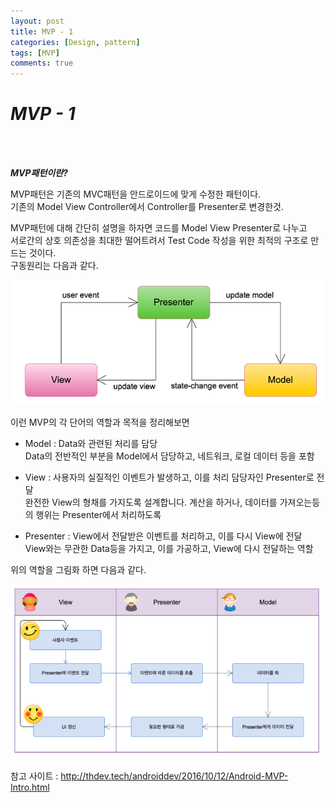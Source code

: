 ```yaml
---
layout: post
title: MVP - 1
categories: [Design, pattern]
tags: [MVP]
comments: true
---
```


***MVP - 1***<br />
====================
<br /><br />

***MVP패턴이란?***<br />

MVP패턴은 기존의 MVC패턴을 안드로이드에 맞게 수정한 패턴이다.<br />
기존의 Model View Controller에서 Controller를 Presenter로 변경한것.<br />

MVP패턴에 대해 간단히 설명을 하자면 코드를 Model View Presenter로 나누고<br />
서로간의 상호 의존성을 최대한 떨어트려서 Test Code 작성을 위한 최적의 구조로 만드는 것이다.<br />
구동원리는 다음과 같다.<br />

![Login Diagram](/images/2016-12-06/2016-12-06-1.png)

이런 MVP의 각 단어의 역할과 목적을 정리해보면<br />

+ Model : Data와 관련된 처리를 담당<br />
Data의 전반적인 부분을 Model에서 담당하고, 네트워크, 로컬 데이터 등을 포함<br />

+ View : 사용자의 실질적인 이벤트가 발생하고, 이를 처리 담당자인 Presenter로 전달<br />
완전한 View의 형채를 가지도록 설계합니다. 계산을 하거나, 데이터를 가져오는등의 행위는 Presenter에서 처리하도록<br />

+ Presenter : View에서 전달받은 이벤트를 처리하고, 이를 다시 View에 전달<br />
View와는 무관한 Data등을 가지고, 이를 가공하고, View에 다시 전달하는 역할<br />

위의 역할을 그림화 하면 다음과 같다.

![Login Diagram](/images/2016-12-06/2016-12-06-2.png)

참고 사이트 : http://thdev.tech/androiddev/2016/10/12/Android-MVP-Intro.html<br />
